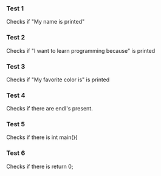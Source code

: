 ### Test 1

Checks if "My name is printed"

### Test 2

Checks if "I want to learn programming because" is printed

### Test 3

Checks if "My favorite color is" is printed

### Test 4

Checks if there are endl's present.

### Test 5

Checks if there is int main(){

### Test 6

Checks if there is return 0;

